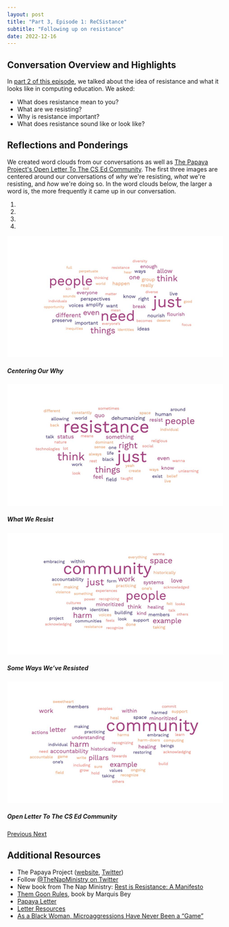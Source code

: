 ```yaml
---
layout: post
title: "Part 3, Episode 1: ReCSistance"
subtitle: "Following up on resistance"
date: 2022-12-16
---
```


## Conversation Overview and Highlights
In [part 2 of this episode](/2022/11/11/e1p2), we talked about the idea of resistance and what it looks like in computing education. We asked: 
- What does resistance mean to you? 
- What are we resisting? 
- Why is resistance important? 
- What does resistance sound like or look like?

## Reflections and Ponderings

We created word clouds from our conversations as well as [The Papaya Project's Open Letter To The CS Ed Community](https://the-papaya-project.github.io/letter). The first three images are centered around our conversations of *why* we're resisting, *what* we're resisting, and *how* we're doing so. In the word clouds below, the larger a word is, the more frequently it came up in our conversation.

<div id="carouselExampleIndicators" class="carousel slide" data-ride="carousel" data-interval="0" aria-live="polite">
  <ol class="carousel-indicators">
    <li data-target="#carouselExampleIndicators" data-slide-to="0" class="active"></li>
    <li data-target="#carouselExampleIndicators" data-slide-to="1"></li>
    <li data-target="#carouselExampleIndicators" data-slide-to="2"></li>
    <li data-target="#carouselExampleIndicators" data-slide-to="3"></li>
  </ol>

  <div class="carousel-inner">
    <div class="carousel-item active">
      <img class="d-block w-100" src="/assets/images/e1p3-why.jpg" alt="word cloud in hues of orange, pink, and purple. the largest words are people, need, just, think, different, even, flourish, nourish, voices amplify.">
      <div class="carousel-caption d-none d-md-block">
        <h5>Centering Our Why</h5>
      </div>
    </div>
    <div class="carousel-item">
      <img class="d-block w-100" src="/assets/images/e1p3-what.jpg" alt="word cloud in hues of orange, pink, and purple. the largest words are resistance, just, right, people, think, things, feel, dehumanizing.">
      <div class="carousel-caption d-none d-md-block">
        <h5>What We Resist</h5>
      </div>
    </div>
    <div class="carousel-item">
      <img class="d-block w-100" src="/assets/images/e1p3-how.jpg" alt="word cloud in hues of orange, pink, and purple. the largest words are Community, people, example, harm, just, accountability, systems, love, minoritized.">
      <div class="carousel-caption d-none d-md-block">
        <h5>Some Ways We’ve Resisted</h5>
      </div>
    </div>
    <div class="carousel-item">
      <img class="d-block w-100" src="/assets/images/e1p3-letter.jpg" alt="word cloud in hues of orange, pink, and purple. the largest words are Community, harm, pillars, accountability, example, healing, letter, understanding.">
      <div class="carousel-caption d-none d-md-block">
        <h5>Open Letter To The CS Ed Community</h5>
      </div>
    </div>
  </div>
  <a class="carousel-control-prev" href="#carouselExampleIndicators" role="button" data-slide="prev">
    <span class="carousel-control-prev-icon" aria-hidden="true"></span>
    <span class="sr-only">Previous</span>
  </a>
  <a class="carousel-control-next" href="#carouselExampleIndicators" role="button" data-slide="next">
    <span class="carousel-control-next-icon" aria-hidden="true"></span>
    <span class="sr-only">Next</span>
  </a>

</div>

## Additional Resources
- The Papaya Project ([website](https://the-papaya-project.github.io/), [Twitter](https://twitter.com/Papaya_Project))
- Follow [@TheNapMinistry on Twitter](https://twitter.com/TheNapMinistry)
- New book from The Nap Ministry: [Rest is Resistance: A Manifesto](https://thenapministry.com)
- [Them Goon Rules](https://uapress.arizona.edu/book/them-goon-rules), book by Marquis Bey
- [Papaya Letter](https://the-papaya-project.github.io/letter)
- [Letter Resources](https://linktr.ee/csed_community)
- [As a Black Woman, Microaggressions Have Never Been a “Game”](https://momentum.medium.com/as-a-black-woman-microaggressions-have-never-been-a-game-15dc859128a4)
